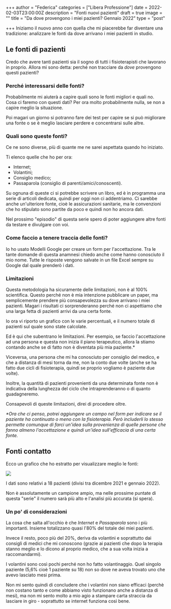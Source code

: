 +++
author = "Federica"
categories = ["Libera Professione"]
date = 2022-02-03T23:00:00Z
description = "Fonti nuovi pazienti"
draft = true
image = ""
title = "Da dove provengono i miei pazienti? Gennaio 2022"
type = "post"

+++
Iniziamo il nuovo anno con quella che mi piacerebbe far diventare una tradizione: analizzare le fonti da dove arrivano i miei pazienti in studio.

## Le fonti di pazienti

Credo che avere tanti pazienti sia il sogno di tutti i fisioterapisti che lavorano in proprio. Allora mi sono detta: perché non tracciare da _dove_ provengono questi pazienti?

### Perché interessarsi delle fonti?

Probabilmente mi aiuterà a capire quali sono le fonti migliori e quali no. Cosa ci faremo con questi dati? Per ora molto probabilmente nulla, se non a capire meglio la situazione.

Poi magari un giorno si potranno fare dei test per capire se si può migliorare una fonte o se è meglio lasciare perdere e concentrarsi sulle altre.

### Quali sono queste fonti?

Ce ne sono diverse, più di quante me ne sarei aspettata quando ho iniziato.

Ti elenco quelle che ho per ora:

* Internet;
* Volantini;
* Consiglio medico;
* Passaparola (consiglio di parenti/amici/conoscenti).

Su ognuna di queste ci si potrebbe scrivere un libro, ed è in programma una serie di articoli dedicata, quindi per oggi non ci addentriamo. Ci sarebbe anche un'ulteriore fonte, cioè le assicurazioni sanitarie, ma le convenzioni che ho stipulato sono partite da poco e quindi non ho ancora dati.

Nel prossimo "episodio" di questa serie spero di poter aggiungere altre fonti da testare e divulgare con voi.

### Come faccio a tenere traccia delle fonti?

Io ho usato Modelli Google per creare un form per l'accettazione. Tra le tante domande di questa anamnesi chiedo anche come hanno conosciuto il mio nome. Tutte le risposte vengono salvate in un file Excel sempre su Google dal quale prenderò i dati.

### Limitazioni

Questa metodologia ha sicuramente delle limitazioni, non è al 100% scientifica. Questo perché non è mia intenzione pubblicare un paper, ma semplicemente prendere più consapevolezza su dove arrivano i miei pazienti. Magari i risultati ci sorprenderanno perché non ci aspettiamo che una larga fetta di pazienti arrivi da una certa fonte.

Io ora vi riporto un grafico con le varie percentuali, e il numero totale di pazienti sul quale sono state calcolate.

Ed è qui che subentrano le limitazioni. Per esempio, se faccio l'accettazione ad una persona e questa non inizia il piano terapeutico, allora la stiamo contando anche se di fatto non è diventata più mia paziente.*

Viceversa, una persona che mi ha conosciuto per consiglio del medico, e che a distanza di mesi torna da me, non la conto due volte (anche se ha fatto due cicli di fisioterapia, quindi se proprio vogliamo è paziente due volte).

Inoltre, la quantità di pazienti provenienti da una determinata fonte non è indicativa della lunghezza del ciclo che intraprenderanno o di quanto guadagneremo.

Consapevoli di queste limitazioni, direi di procedere oltre.

_*Ora che ci penso, potrei aggiungere un campo nel form per indicare se il paziente ha continuato o meno con la fisioterapia. Però includerli lo stesso permette comunque di farci un'idea sulla provenienza di quelle persone che fanno almeno l'accettazione e quindi un'idea sull'efficacia di una certa fonte._

## Fonti contatto

Ecco un grafico che ho estratto per visualizzare meglio le fonti:

![](/images/chart.png)

I dati sono relativi a 18 pazienti (divisi tra dicembre 2021 e gennaio 2022). 

Non è assolutamente un campione ampio, ma nelle prossime puntate di questa "serie" il numero sarà più alto e l'analisi più accurata (si spera).

### Un po' di considerazioni

La cosa che salta all'occhio è che _Internet_ e _Passaparola_ sono i più importanti. Insieme totalizzano quasi l'80% del totale dei miei pazienti. 

Invece il resto, poco più del 20%, deriva da volantini e soprattutto dai consigli di medici che mi conoscono (grazie ai pazienti che dopo la terapia stanno meglio e lo dicono al proprio medico, che a sua volta inizia a raccomandarmi).

I volantini sono così pochi perché non ho fatto volantinaggio. Quel singolo paziente (5,6% cioè 1 paziente su 18) non so dove ne aveva trovato uno che avevo lasciato mesi prima. 

Non mi sento quindi di concludere che i volantini non siano efficaci (perchè non costano tanto e come abbiamo visto funzionano anche a distanza di mesi), ma non mi sento molto a mio agio a stampare carta straccia da lasciare in giro - soprattutto se internet funziona così bene.